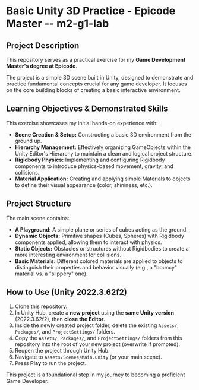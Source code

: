 # Basic Unity 3D Practice - Epicode Master -- m2-g1-lab

## Project Description

This repository serves as a practical exercise for my **Game Development Master's degree at Epicode**.

The project is a simple 3D scene built in Unity, designed to demonstrate and practice fundamental concepts crucial for any game developer. It focuses on the core building blocks of creating a basic interactive environment.

## Learning Objectives & Demonstrated Skills

This exercise showcases my initial hands-on experience with:

*   **Scene Creation & Setup:** Constructing a basic 3D environment from the ground up.
*   **Hierarchy Management:** Effectively organizing GameObjects within the Unity Editor's Hierarchy to maintain a clean and logical project structure.
*   **Rigidbody Physics:** Implementing and configuring Rigidbody components to introduce physics-based movement, gravity, and collisions.
*   **Material Application:** Creating and applying simple Materials to objects to define their visual appearance (color, shininess, etc.).

## Project Structure

The main scene contains:

*   **A Playground:** A simple plane or series of cubes acting as the ground.
*   **Dynamic Objects:** Primitive shapes (Cubes, Spheres) with Rigidbody components applied, allowing them to interact with physics.
*   **Static Objects:** Obstacles or structures without Rigidbodies to create a more interesting environment for collisions.
*   **Basic Materials:** Different colored materials are applied to objects to distinguish their properties and behavior visually (e.g., a "bouncy" material vs. a "slippery" one).

## How to Use (Unity 2022.3.62f2)

1. Clone this repository.
2. In Unity Hub, create a **new project** using the **same Unity version** (2022.3.62f2), then **close the Editor**.
3. Inside the newly created project folder, delete the existing `Assets/`, `Packages/`, and `ProjectSettings/` folders.
4. Copy the `Assets/`, `Packages/`, and `ProjectSettings/` folders from this repository into the root of your new project (overwrite if prompted).
5. Reopen the project through Unity Hub.
6. Navigate to `Assets/Scenes/Main.unity` (or your main scene).
7. Press **Play** to run the project.

This project is a foundational step in my journey to becoming a proficient Game Developer.
